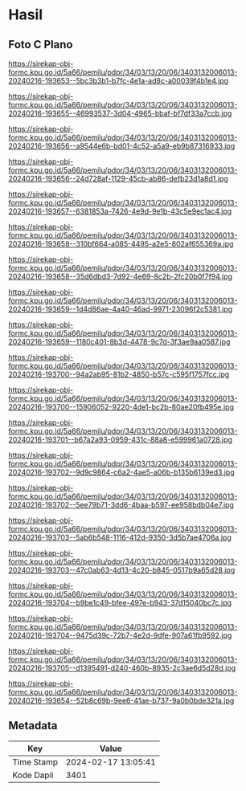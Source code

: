 # Hasil

## Foto C Plano

https://sirekap-obj-formc.kpu.go.id/5a66/pemilu/pdpr/34/03/13/20/06/3403132006013-20240216-193653--5bc3b3b1-b7fc-4e1a-ad8c-a00039f4b1e4.jpg

https://sirekap-obj-formc.kpu.go.id/5a66/pemilu/pdpr/34/03/13/20/06/3403132006013-20240216-193655--46993537-3d04-4965-bbaf-bf7df33a7ccb.jpg

https://sirekap-obj-formc.kpu.go.id/5a66/pemilu/pdpr/34/03/13/20/06/3403132006013-20240216-193656--a9544e6b-bd01-4c52-a5a9-eb9b87316933.jpg

https://sirekap-obj-formc.kpu.go.id/5a66/pemilu/pdpr/34/03/13/20/06/3403132006013-20240216-193656--24d728af-1129-45cb-ab86-defb23d1a8d1.jpg

https://sirekap-obj-formc.kpu.go.id/5a66/pemilu/pdpr/34/03/13/20/06/3403132006013-20240216-193657--6381853a-7426-4e9d-9e1b-43c5e9ec1ac4.jpg

https://sirekap-obj-formc.kpu.go.id/5a66/pemilu/pdpr/34/03/13/20/06/3403132006013-20240216-193658--310bf664-a085-4495-a2e5-802af655369a.jpg

https://sirekap-obj-formc.kpu.go.id/5a66/pemilu/pdpr/34/03/13/20/06/3403132006013-20240216-193658--35d6dbd3-7d92-4e69-8c2b-2fc20b0f7f94.jpg

https://sirekap-obj-formc.kpu.go.id/5a66/pemilu/pdpr/34/03/13/20/06/3403132006013-20240216-193659--1d4d86ae-4a40-46ad-9971-23096f2c5381.jpg

https://sirekap-obj-formc.kpu.go.id/5a66/pemilu/pdpr/34/03/13/20/06/3403132006013-20240216-193659--1180c401-8b3d-4478-9c7d-3f3ae9aa0587.jpg

https://sirekap-obj-formc.kpu.go.id/5a66/pemilu/pdpr/34/03/13/20/06/3403132006013-20240216-193700--94a2ab95-81b2-4850-b57c-c595f1757fcc.jpg

https://sirekap-obj-formc.kpu.go.id/5a66/pemilu/pdpr/34/03/13/20/06/3403132006013-20240216-193700--15906052-9220-4de1-bc2b-80ae20fb495e.jpg

https://sirekap-obj-formc.kpu.go.id/5a66/pemilu/pdpr/34/03/13/20/06/3403132006013-20240216-193701--b67a2a93-0959-431c-88a8-e599961a0728.jpg

https://sirekap-obj-formc.kpu.go.id/5a66/pemilu/pdpr/34/03/13/20/06/3403132006013-20240216-193702--9d9c9864-c6a2-4ae5-a06b-b135b6139ed3.jpg

https://sirekap-obj-formc.kpu.go.id/5a66/pemilu/pdpr/34/03/13/20/06/3403132006013-20240216-193702--5ee79b71-3dd6-4baa-b597-ee958bdb04e7.jpg

https://sirekap-obj-formc.kpu.go.id/5a66/pemilu/pdpr/34/03/13/20/06/3403132006013-20240216-193703--5ab6b548-1116-412d-9350-3d5b7ae4706a.jpg

https://sirekap-obj-formc.kpu.go.id/5a66/pemilu/pdpr/34/03/13/20/06/3403132006013-20240216-193703--47c0ab63-4d13-4c20-b845-0517b9a65d28.jpg

https://sirekap-obj-formc.kpu.go.id/5a66/pemilu/pdpr/34/03/13/20/06/3403132006013-20240216-193704--b9be1c49-bfee-497e-b943-37d15040bc7c.jpg

https://sirekap-obj-formc.kpu.go.id/5a66/pemilu/pdpr/34/03/13/20/06/3403132006013-20240216-193704--9475d39c-72b7-4e2d-9dfe-907a61fb9592.jpg

https://sirekap-obj-formc.kpu.go.id/5a66/pemilu/pdpr/34/03/13/20/06/3403132006013-20240216-193705--d1395491-d240-460b-8935-2c3ae6d5d28d.jpg

https://sirekap-obj-formc.kpu.go.id/5a66/pemilu/pdpr/34/03/13/20/06/3403132006013-20240216-193654--52b8c69b-9ee6-41ae-b737-9a0b0bde321a.jpg


## Metadata

| Key        | Value               |
| ---------- | ------------------- |
| Time Stamp | 2024-02-17 13:05:41 |
| Kode Dapil | 3401                |




